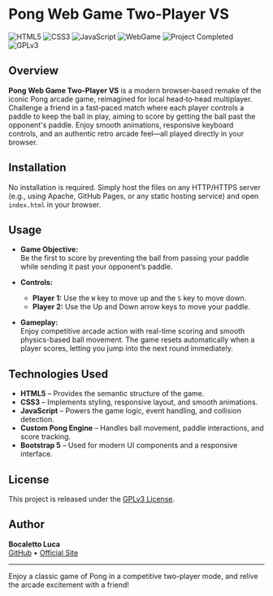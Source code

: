 # Pong Web Game Two-Player VS

![HTML5](https://img.shields.io/badge/HTML5-E34F26?logo=html5&style=for-the-badge)
![CSS3](https://img.shields.io/badge/CSS3-1572B6?logo=css3&style=for-the-badge)
![JavaScript](https://img.shields.io/badge/JavaScript-F7DF1E?logo=javascript&style=for-the-badge)
![WebGame](https://img.shields.io/badge/WebGame-Pong-blue?style=for-the-badge)
![Project Completed](https://img.shields.io/badge/Project-Completed-green?style=for-the-badge)
![GPLv3](https://img.shields.io/badge/License-GPLv3-blue?style=for-the-badge)

## Overview

**Pong Web Game Two-Player VS** is a modern browser‑based remake of the iconic Pong arcade game, reimagined for local head‑to‑head multiplayer. Challenge a friend in a fast‑paced match where each player controls a paddle to keep the ball in play, aiming to score by getting the ball past the opponent's paddle. Enjoy smooth animations, responsive keyboard controls, and an authentic retro arcade feel—all played directly in your browser.

## Installation

No installation is required. Simply host the files on any HTTP/HTTPS server (e.g., using Apache, GitHub Pages, or any static hosting service) and open `index.html` in your browser.

## Usage

- **Game Objective:**  
  Be the first to score by preventing the ball from passing your paddle while sending it past your opponent’s paddle.
  
- **Controls:**
  - **Player 1:** Use the `W` key to move up and the `S` key to move down.
  - **Player 2:** Use the Up and Down arrow keys to move your paddle.
  
- **Gameplay:**  
  Enjoy competitive arcade action with real-time scoring and smooth physics-based ball movement. The game resets automatically when a player scores, letting you jump into the next round immediately.

## Technologies Used

- **HTML5** – Provides the semantic structure of the game.
- **CSS3** – Implements styling, responsive layout, and smooth animations.
- **JavaScript** – Powers the game logic, event handling, and collision detection.
- **Custom Pong Engine** – Handles ball movement, paddle interactions, and score tracking.
- **Bootstrap 5** – Used for modern UI components and a responsive interface.

## License

This project is released under the [GPLv3 License](https://www.gnu.org/licenses/gpl-3.0.en.html).

## Author

**Bocaletto Luca**  
[GitHub](https://bocaletto-luca.github.io) • [Official Site](https://bocalettoluca.altervista.org)

---

Enjoy a classic game of Pong in a competitive two-player mode, and relive the arcade excitement with a friend!
